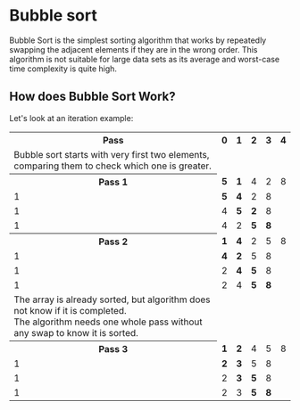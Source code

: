 # Bubble sort

Bubble Sort is the simplest sorting algorithm that works by repeatedly swapping the adjacent elements if they are in the wrong order. This algorithm is not suitable for large data sets as its average and worst-case time complexity is quite high.

## How does Bubble Sort Work?

Let's look at an iteration example:

<table>
    <tr>
        <th>Pass</th>
        <th>0</th>
        <th>1</th>
        <th>2</th>
        <th>3</th>
        <th>4</th>
    </tr>
    <tr>
      <td>Bubble sort starts with very first two elements, comparing them to check which one is greater.</td>
    </tr>
    <tr>
        <th>Pass 1</th>
        <td><b>5</b></td>
        <td><b>1</b></td>
        <td>4</td>
        <td>2</td>
        <td>8</td>
    </tr>
    <tr>
        <td>1</td>
        <td><b>5</b></td>
        <td><b>4</b></td>
        <td>2</td>
        <td>8</td>
    </tr>
    <tr>
        <td>1</td>
        <td>4</td>
        <td><b>5</b></td>
        <td><b>2</b></td>
        <td>8</td>
    </tr>
    <tr>
        <td>1</td>
        <td>4</td>
        <td>2</td>
        <td><b>5</b></td>
        <td><b>8</b></td>
    </tr>
    <tr>
        <th>Pass 2</th>
        <td><b>1</b></td>
        <td><b>4</b></td>
        <td>2</td>
        <td>5</td>
        <td>8</td>
    </tr>
    <tr>
        <td>1</td>
        <td><b>4</b></td>
        <td><b>2</b></td>
        <td>5</td>
        <td>8</td>
    </tr>
    <tr>
        <td>1</td>
        <td>2</td>
        <td><b>4</b></td>
        <td><b>5</b></td>
        <td>8</td>
    </tr>
    <tr>
        <td>1</td>
        <td>2</td>
        <td>4</td>
        <td><b>5</b></td>
        <td><b>8</b></td>
    </tr>
    <tr>
      <td>The array is already sorted, but algorithm does not know if it is completed. <br>The algorithm needs one whole pass without any swap to know it is sorted.</td>
    </tr>
    <tr>
        <th>Pass 3</th>
        <td><b>1</b></td>
        <td><b>2</b></td>
        <td>4</td>
        <td>5</td>
        <td>8</td>
    </tr>
    <tr>
        <td>1</td>
        <td><b>2</b></td>
        <td><b>3</b></td>
        <td>5</td>
        <td>8</td>
    </tr>
    <tr>
        <td>1</td>
        <td>2</td>
        <td><b>3</b></td>
        <td><b>5</b></td>
        <td>8</td>
    </tr>
    <tr>
        <td>1</td>
        <td>2</td>
        <td>3</td>
        <td><b>5</b></td>
        <td><b>8</b></td>
    </tr>
</table>
